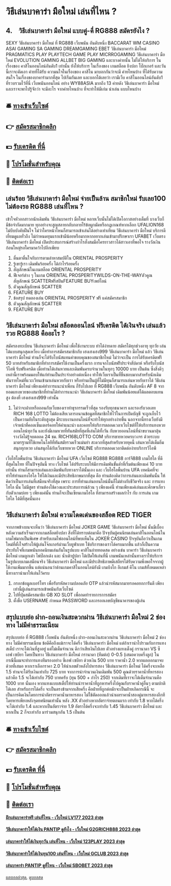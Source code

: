# วิธีเล่นบาคาร่า มือใหม่ เล่นที่ไหน ?
## 4.    วิธีเล่นบาคาร่า มือใหม่ แบบคู่-คี่ RG888 สมัครยังไง ?
SEXY วิธีเล่นบาคาร่า มือใหม่ ที่ RG888 เว็บพนัน อันดับหนึ่ง BACCARAT WM CASINO ASAI GAMING SA GAMING DREAMGAMING EBET วิธีเล่นบาคาร่า มือใหม่ PRAGMATICS PLAY PLAYTECH GAME PLAY MICRROGAMING วิธีเล่นบาคาร่า มือใหม่ EVOLUTION GAMING ALLBET BIG GAMING
และบางค่ายนั้น ไม่ได้ให้บริการ ในเรื่องของ คาสิโนออนไลน์อันดับ1 เท่านั้น ยังให้บริการ ในเรื่องของ เกมสล็อต ยิงปลา โป๊กเกอร์ และวันนี้เราจะคัดเอา ค่ายที่ได้รับ ความนใจในเรื่องของ คาสิโน มาบอกกันว่าจะมี ค่ายไหนบ้าง ที่ได้รับความสนใจ ในเรื่องของบาคาร่ามากที่สุด ไปเริ่มกันเลย
และบอกได้เลยว่า เรามีเว็บ คาสิโนออนไลน์อันดับ1 ที่รวบรวมไว้ที่นี่ เว็บพนันออนไลน์ อย่าง WY88ASIA มากถึง 13 ค่ายดัง วิธีเล่นบาคาร่า มือใหม่ และเราจะพาไปรู้จักว่า จะมีอะไร จากค่ายไหนบ้าง ที่จะทำให้มีเก่ม น่าเล่น แบบไหนบ้าง

## 🛎 [ทางเข้าเว็บไซต์](https://bit.ly/3SdLNi2)
## 👉 [สมัครสมาชิกคลิก](https://bit.ly/3SdLNi2)
## 💵 [รับเครดิต ที่นี่](https://bit.ly/3dyRKHj)
## 👑 [โปรโมชั่นสำหรับคุณ](https://bit.ly/3dyRKHj)
## 📱 [ติดต่อเรา](https://bit.ly/3dyRKHj)

## เล่นร้อย วิธีเล่นบาคาร่า มือใหม่ จ่ายเป็นล้าน สมาชิกใหม่ รับเลย100 ไม่ต้องรอ RG888 เล่นที่ไหน ?
เข้าใจหัวอกสาวกนักเดิมพัน วิธีเล่นบาคาร่า มือใหม่ หลายเว็บนั้นไม่ได้เปิดโอกาสอย่างเต็มที่ บางเว็บก็มีข้อจำกัดมากมาย ทุกอย่างจะสูญสลายกลับกลายไร้ข้อผูกมัดหรือกฎเกณฑ์หากเลือก UFALION168 ไม่บีบบังคับฝืนใจ ไม่ว่าใครหน้าไหนก็สามารถเข้าเล่นได้อย่างเท่าเทียม วิธีเล่นบาคาร่า มือใหม่ บริการดีเยี่ยมดูแลทั่วถึง ไม่กำหนดทุนแรกเข้ามีน้อยหรือมากหากอยากเล่นเข้ามาปรึกษาเรา UFABET เว็บตรง วิธีเล่นบาคาร่า มือใหม่ เปิดประสบการณ์สร้างกำไรสั่งสมมือใครยาวสาวได้สาวเอาที่พอใจ รางวัลเงินก้อนใหญ่รอใครมาคว้าไปอีกเพียบ
1. ตื่นตาตื่นใจกับการตามล่าหาสมบัติใน ORIENTAL PROSPERITY
2. รู้เขารู้เรา เดิมพันร้อยครั้ง ได้กำไรร้อยครั้ง
3. สัญลักษณ์ในเกมสล็อต ORIENTAL PROSPERITY
4. ฟีเจอร์ต่าง ๆ ในเกม ORIENTAL PROSPERITYWILDS-ON-THE-WAYตัวคูณสัญลักษณ์ SCATTERฟรีสปินFEATURE BUYเพย์ไลน์
5. ตัวคูณสัญลักษณ์ SCATTER
6. FEATURE BUY
7. ข้อสรุป ทดลองเล่น ORIENTAL PROSPERITY ฟรี แค่สมัครสมาชิก
8. ตัวคูณสัญลักษณ์ SCATTER
9. FEATURE BUY

## วิธีเล่นบาคาร่า มือใหม่ สล็อตออนไลน์ ฟรีเครดิต ได้เงินจริง เล่นแล้วรวย RG888 คืออะไร ?
สมัครลงทะเบียน วิธีเล่นบาคาร่า มือใหม่ เพื่อใช้งานระบบ ทำได้ง่ายดาย สมัครได้ทุกช่วงอายุ ทุกวัย เล่นได้แบบสนุกสุดเหวี่ยง เมื่อทำการสมัครสมาชิกกับ เฮงเฮงเฮง999 วิธีเล่นบาคาร่า มือใหม่ แล้ว วิธีเล่นบาคาร่า มือใหม่ ท่านก็จะได้รับโบนัสแทนคำขอบคุณของสมาชิกใหม่ ไม่ว่าจะเป็น การได้รับเครดิตฟรี 50 บาทสำหรับสมาชิกที่ทำการสมัครใช้งานเป็นครั้งแรก การแจกโบนัสฟรีประจำสัปดาห์ หรือรับโบนัส วีไอพี รับฟรีเครดิต เมื่อท่านได้เล่นหวยและเดิมพันครบจำนวนในทุกๆ 10000 บาท เป็นต้น ซึ่งสิ่งดีๆเหล่านี้เราพร้อมมอบให้แก่ท่านเป็นประจำอย่างต่อเนื่อง ทำให้เว็บเราเป็นที่ชื่นชอบมากสำหรับนักเดิมพันรายใหม่ที่แวะเวียนเข้ามาเล่นหวยกับเรา หรือท่านเป็นผู้ที่ไม่มีทุนก็สามารถเล่นหวยกับเราได้ วิธีเล่นบาคาร่า มือใหม่ เพียงแค่ทำการแนะนำเพื่อน ก็รับไปเลย ที่ RG888 เว็บพนัน อันดับหนึ่ง AF 8 จากยอดแทงหวยของสมาชิกที่ท่านได้ทำการแนะนำ วิธีเล่นบาคาร่า มือใหม่ เดิมพันน้อยแต่ได้ผลตอบแทนสูง ต้องที่ เฮงเฮงเฮง999 เท่านั้น
1. ไม่ว่าจะฝากหรือถอนกับเว็บของเราทำธุรกรรมเร็วที่สุด รองรับทุกธนาคาร และรองรับวอเลท RICH 168 LOTTO ไม่ต้องเสียเวลารอนานข้อมูลที่สมาชิกให้ไว้ในการเปิดบัญชี จะถูกเก็บไว้เป็นความลับในระดับสูงสุด มีระบบงานออนไลน์ที่จะทำให้ทุกอย่างง่ายขึ้น นอกจากนี้ทางเว็บยังมีเจ้าหน้าที่คอลเซ็นเตอร์คอยให้คำแนะนำ และคอยให้บริการตลอดเวลาเว็บไซต์ที่ให้บริการแทงหวยออนไลน์ทุกวัน และยังมีเกมหวยที่ทันสมัยที่สุดที่เล่นได้ทั้งวัน กับหวยออนไลน์ที่นำขบวนมาลุ้นรางวัลไม่รู้จบตลอด 24 ชม. RICH168LOTTO COM บริการขายหวยครบวงจร ด้วยระบบมาตรฐานที่ใช้เทคโนโลยีที่ทันสมัย ​​รวดเร็วแม่นยำ สะดวกที่สุดสำหรับหวยยุคนี้ เล่นหวยได้เต็มอิ่มสนุกทุกหวย เล่นสนุกได้กับเว็บขายหวย ONLINE บริการตลอดเวลาติดต่อง่ายบริการวีไอพี

เว็บไฮโลพื้นบ้าน วิธีเล่นบาคาร่า มือใหม่ UFA เว็บไซต์ RG888 RG888 อาร์จี888 เกมไฮโล ที่ดีที่สุดในไทย ที่ในปัจจุบันนี้ ทาง เว็บไซต์ ได้ปรับระบบให้มีการเดิมพันขั้นต่ำที่เริ่มต้นเพียงแค่ 10 บาทเท่านั้น ท่านก็สามารถเล่นและเดิมพันกับทางเราได้นั้นเอง และ เว็บไฮโลพื้นบ้าน UFA เทคนิคที่จะทำให้ท่านแทงไฮโล ให้ได้เงินและมีประสิทธิภาพมากที่สุด คือ ท่านต้องคิดว่าการเล่นและเดิมพันนั้น ให้คิดว่าเป็นการเล่นที่เสมือนจริงที่สุด เพราะ การที่ท่านเล่นออนไลน์นั้นก็ไม่ต่างกับชีวิตจริง และ การแทง ไฮโล นั้น ไม่มีสูตร ท่านต้องใช้ดวงและประสบการณ์ล้วน ๆ เพียงแค่นี้ ท่านเพียงแค่เล่นและศึกษาเกี่ยวกับตัวเกมบ่อย ๆ เพียงแค่นั้น ท่านก็จะเป็นเซียนเกมไฮโล ที่สามารถสร้างผลกำไร กับ การเล่น เกมไฮโล ได้ดีที่สุดนั้นเอง

## วิธีเล่นบาคาร่า มือใหม่ ความโดดเด่นของสล็อต RED TIGER
จากภาพข้างบนจะเห็นว่า วิธีเล่นบาคาร่า มือใหม่ JOKER GAME วิธีเล่นบาคาร่า มือใหม่ นั้นมีเบื้องหลังความสำเร็จมาจากเกมสล็อตยิงปลา สิ่งที่ได้ทราบต่อมาคือ ปัจจุบันผู้คนนิยมเล่นคาสิโนออนไลน์ในเกมไพ่มากเป็นพิเศษ สำหรับเกมไพ่ออนไลน์ที่พบเห็นใน JOKER CASINO ปัจจุบันถือว่าเป็นเกมใหม่ที่ตั้งใจสร้างให้ผู้เล่นโจ๊กเกอร์ผ่านเว็บยูฟ่าเบท ใช้บริการของเราได้ครบมากขึ้น
แล้วก็เป็นความประทับใจที่เกมพนันยอดนิยมเล่นกันในรูปแบบ คาสิโนถ่ายทอดสด อย่างเช่น บาคาร่า วิธีเล่นบาคาร่า มือใหม่ เกมลูกเต๋า ไพ่ป๊อกเด้ง และ น้ำเต้าปูปลา ได้เปิดให้เล่นที่นี่ เกมพนันเหล่านั้นทางเราให้บริการในรูปแบบเกมเสมือนจริง วิธีเล่นบาคาร่า มือใหม่ และมีประสิทธิภาพดีเสถียรได้รับความพึ่งพอใจจากผู้ใช้งานเพิ่มมากขึ้น แต่แน่นอนว่าด้านเกมคาสิโนออนไลน์ยังมี เกมบิงโก อีเกมส์ คีโน เกมส์ทั้งหมดเหล่านี้ทางเรานำมาให้เล่นไว้ครบ
1. กรอกข้อมูลเบอร์โทร เพื่อรับรหัสความปลอดภัย OTP แล้วนำรหัสมากมายรอคอยกการันตี เพียงเท่านี้ผู้เล่นสามารถเข้าพนันกับเว็บไซด์
2. ไปที่ปุ่มสมัครสมาชิก GB XO SLOT เพื่อกดทำรายการการสมัคร
3. ตั้งชื่อ USERNAME กำหนด PASSWORD และกรอกเลขบัญชีธนาคารของผู้เล่น

## สรุปแบบย่อ ฝาก-ถอนเงินสะดวกผ่าน วิธีเล่นบาคาร่า มือใหม่ 2 ช่องทาง ไม่มีค่าธรรมเนียม
สรุปแบบย่อ ที่ RG888 เว็บพนัน อันดับหนึ่ง ฝาก-ถอนเงินสะดวกผ่าน วิธีเล่นบาคาร่า มือใหม่ 2 ช่องทาง ไม่มีค่าธรรมเนียม ข้อดีคือถึงแม้เราจะได้ครึ่ง วิธีเล่นบาคาร่า มือใหม่ แต่ถ้าเรานำไปรวมกับการแทงสเต็ป เราจะได้เงินที่สูงอยู่ แต่ไม่เต็มจำนวน ดีกว่าเสียเงินไปเลย ตัวอย่างแทงเต็งคู่ กรานาดา VS ซีเอฟ เซบียา โดยเป็นทาง วิธีเล่นบาคาร่า มือใหม่ กรานาดา (ทีมต่อ) 0-0.5 (เสมอควบครึ่งลูก) ในกรณีนี้ผมจะทำการแทงทีมรองอย่าง ซีเอฟ เซบียา ด้วยเงิน 500 บาท ราคาน้ำ 2.0 หากผลออกมาจบด้วยที่เสมอ หากเราเลือกราคา 2.0 ให้นำเลขตัวหลังไปหารสอง วิธีเล่นบาคาร่า มือใหม่ ได้ครึ่งจะเหลือ 1.5
ท่านจะได้รับเงินเท่ากับ 725 บาท จากการนำจำนวนเงินเดิมพัน 500 คูณด้วยราคาน้ำที่หารสองแล้วคือ 1.5 จะได้เท่ากับ 750 บาทครับ (ทุน 500 + กำไร 250) จากเดิมที่เราจะได้เต็มจำนวนคือ 1000 บาท นั้นเอง หากแทงแบบสเต็ปให้ท่านนำราคาน้ำที่ถูกหารครึ่งไปคูณกับราคาน้ำคู่อื่นๆ ตามปกติได้เลย
สำหรับการได้ครึ่ง จะเป็นตรงข้ามจากเสียครึ่ง คือฝ่ายที่ถูกต่อมักจะเป็นฝ่ายเกิดกรณีนี้ จะเป็นการคิดเงินโดยการนำอัตราราคาน้ำมาหารสอง ไม่ใช้ตัดออกแล้วนำผลราคาน้ำสองคู่มาหารสองอีกที โดยหารเพียงหลังจุดทศนิยมเท่านั้น หลัง .XX ตัวอย่างหากอัตราจ่ายตอนแรก เท่ากับ 1.8 หากได้ครึ่งจะได้เท่ากับ 1.4 และหากเป็นอัตราจ่าย 1.9 อัตราได้ครึ่งจะเท่ากับ 1.45 วิธีเล่นบาคาร่า มือใหม่ และหากเป็น 2 ก็จะเท่ากับ มาร่วมสนุกกัน 1.5 เป็นต้น

## 🛎 [ทางเข้าเว็บไซต์](https://bit.ly/3SdLNi2)
## 👉 [สมัครสมาชิกคลิก](https://bit.ly/3SdLNi2)
## 💵 [รับเครดิต ที่นี่](https://bit.ly/3dyRKHj)
## 👑 [โปรโมชั่นสำหรับคุณ](https://bit.ly/3dyRKHj)
## 📱 [ติดต่อเรา](https://bit.ly/3dyRKHj)

#### [ฝึกเล่นบาคาร่าฟรี เล่นที่ไหน - เว็บใหม่ LV177 2023 ล่าสุด](https://atom.io/themes/ฝึกเล่นบาคาร่าฟรี%20เล่นที่ไหน%20-%20เว็บใหม่%20lv177%202023%20ล่าสุด)
#### [วิธีเล่นบาคาร่าให้ได้เงิน PANTIP ดูยังไง - เว็บใหม่ G2GRICH888 2023 ล่าสุด](https://atom.io/themes/วิธีเล่นบาคาร่าให้ได้เงิน%20pantip%20ดูยังไง%20-%20เว็บใหม่%20g2grich888%202023%20ล่าสุด)
#### [เล่นบาคาร่าให้ได้เงินทุกวัน เล่นที่ไหน - เว็บใหม่ 123PLAY 2023 ล่าสุด](https://atom.io/themes/เล่นบาคาร่าให้ได้เงินทุกวัน%20เล่นที่ไหน%20-%20เว็บใหม่%20123play%202023%20ล่าสุด)
#### [วิธีเล่นบาคาร่าให้ได้เงินทุน100 เล่นที่ไหน - เว็บใหม่ GCLUB 2023 ล่าสุด](https://atom.io/themes/วิธีเล่นบาคาร่าให้ได้เงินทุน100%20เล่นที่ไหน%20-%20เว็บใหม่%20gclub%202023%20ล่าสุด)
#### [เล่นบาคาร่า PANTIP ดูที่ไหน - เว็บใหม่ SBOBET 2023 ล่าสุด](https://atom.io/themes/เล่นบาคาร่า%20pantip%20ดูที่ไหน%20-%20เว็บใหม่%20sbobet%202023%20ล่าสุด)

[ผลบอลล่าสุด](https://siamsport.tv "ผลบอลล่าสุด"), [ดูบอลสด](https://siamsport.tv/ดูบอลสด "ดูบอลสด")